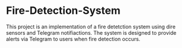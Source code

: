 # Fire-Detection-System
This project is an implementation of a fire detetction system using dire sensors and Telegram notifiactions. The system is designed to provide alerts via Telegram to users when fire detection occurs.
